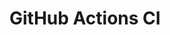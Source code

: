 # GitHub Actions CI
































































































































































































































































































































































































































































































































































































































































































































































































































































































































































































































































































































































































































































































































































